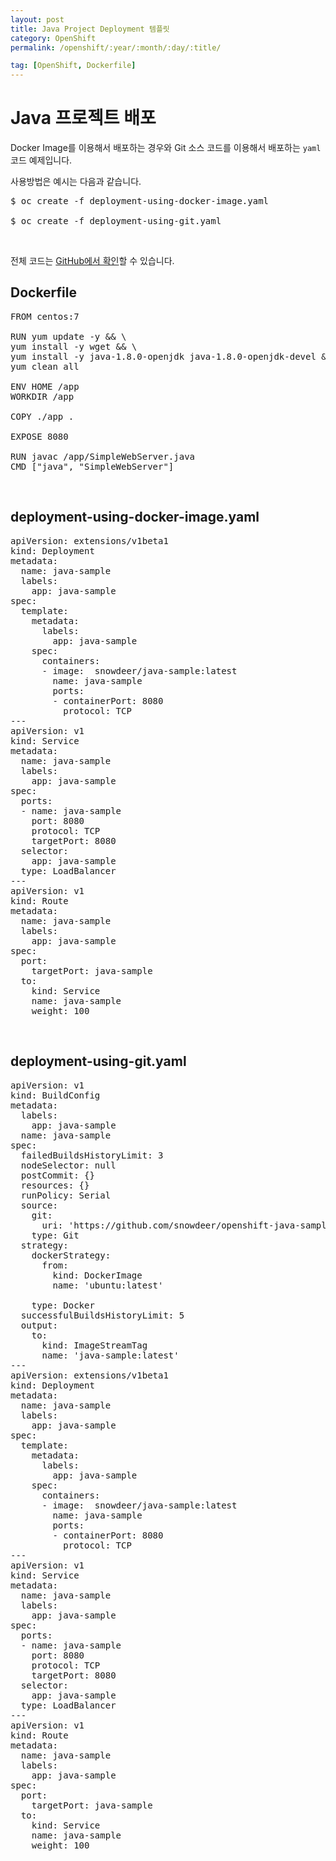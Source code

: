 ```yaml
---
layout: post
title: Java Project Deployment 템플릿
category: OpenShift
permalink: /openshift/:year/:month/:day/:title/

tag: [OpenShift, Dockerfile]
---
```

# Java 프로젝트 배포

Docker Image를 이용해서 배포하는 경우와 Git 소스 코드를 이용해서 배포하는 `yaml` 코드 예제입니다. 

사용방법은 예시는 다음과 같습니다.

<pre class="prettyprint">
$ oc create -f deployment-using-docker-image.yaml

$ oc create -f deployment-using-git.yaml
</pre>

<br>

전체 코드는 [GitHub에서 확인](https://github.com/snowdeer/openshift-java-sample)할 수 있습니다.

## Dockerfile

<pre class="prettyprint">
FROM centos:7

RUN yum update -y && \
yum install -y wget && \
yum install -y java-1.8.0-openjdk java-1.8.0-openjdk-devel && \
yum clean all

ENV HOME /app
WORKDIR /app

COPY ./app .

EXPOSE 8080

RUN javac /app/SimpleWebServer.java
CMD ["java", "SimpleWebServer"]
</pre>

<br>

## deployment-using-docker-image.yaml

<pre class="prettyprint">
apiVersion: extensions/v1beta1
kind: Deployment
metadata:
  name: java-sample
  labels:
    app: java-sample
spec:
  template:
    metadata:
      labels:
        app: java-sample
    spec:
      containers:
      - image:  snowdeer/java-sample:latest
        name: java-sample
        ports:
        - containerPort: 8080
          protocol: TCP
---
apiVersion: v1
kind: Service
metadata:
  name: java-sample
  labels:
    app: java-sample
spec:
  ports:
  - name: java-sample
    port: 8080
    protocol: TCP
    targetPort: 8080
  selector:
    app: java-sample
  type: LoadBalancer
---
apiVersion: v1
kind: Route
metadata:
  name: java-sample
  labels:
    app: java-sample
spec:
  port: 
    targetPort: java-sample
  to:
    kind: Service
    name: java-sample
    weight: 100
</pre>

<br>

## deployment-using-git.yaml

<pre class="prettyprint">
apiVersion: v1
kind: BuildConfig
metadata:
  labels:
    app: java-sample
  name: java-sample
spec:
  failedBuildsHistoryLimit: 3
  nodeSelector: null
  postCommit: {}
  resources: {}
  runPolicy: Serial
  source:
    git:
      uri: 'https://github.com/snowdeer/openshift-java-sample.git'
    type: Git
  strategy:
    dockerStrategy:
      from:
        kind: DockerImage
        name: 'ubuntu:latest'
        
    type: Docker    
  successfulBuildsHistoryLimit: 5 
  output:
    to:
      kind: ImageStreamTag
      name: 'java-sample:latest'
---
apiVersion: extensions/v1beta1
kind: Deployment
metadata:
  name: java-sample
  labels:
    app: java-sample
spec:
  template:
    metadata:
      labels:
        app: java-sample
    spec:
      containers:
      - image:  snowdeer/java-sample:latest
        name: java-sample
        ports:
        - containerPort: 8080
          protocol: TCP
---
apiVersion: v1
kind: Service
metadata:
  name: java-sample
  labels:
    app: java-sample
spec:
  ports:
  - name: java-sample
    port: 8080
    protocol: TCP
    targetPort: 8080
  selector:
    app: java-sample
  type: LoadBalancer
---
apiVersion: v1
kind: Route
metadata:
  name: java-sample
  labels:
    app: java-sample
spec:
  port: 
    targetPort: java-sample
  to:
    kind: Service
    name: java-sample
    weight: 100
</pre>